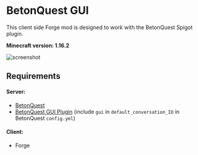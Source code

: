 # BetonQuest GUI
This client side Forge mod is designed to work with the BetonQuest Spigot plugin.

**Minecraft version: 1.16.2**

![screenshot](../master/images/demo.png?raw=true)

## Requirements
#### Server:
* [BetonQuest](https://www.spigotmc.org/resources/betonquest.2117/)
* [BetonQuest GUI Plugin](https://github.com/giovanni-bozzano/betonquest-gui-plugin/releases) (include ```gui``` in ```default_conversation_IO``` in BetonQuest ```config.yml```)
#### Client:
* Forge
